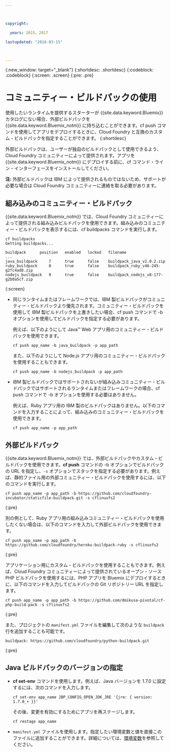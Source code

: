 ```yaml
---



copyright:

  years: 2015，2017

lastupdated: "2016-03-15"



---
```


{:new_window: target="_blank"}
{:shortdesc: .shortdesc}
{:codeblock: .codeblock}
{:screen: .screen}
{:pre: .pre}

# コミュニティー・ビルドパックの使用

使用したいランタイムを提供するスターターが {{site.data.keyword.Bluemix}} カタログにない場合、外部ビルドパックを {{site.data.keyword.Bluemix_notm}} に持ち込むことができます。cf push コマンドを使用してアプリをデプロイするときに、Cloud Foundry と互換のカスタム・ビルドパックを指定することができます。
{:shortdesc}

外部ビルドパックは、ユーザーが独自のビルドパックとして使用できるよう、Cloud Foundry コミュニティーによって提供されます。アプリを {{site.data.keyword.Bluemix_notm}} にデプロイする前に、cf コマンド・ライン・インターフェースをインストールしてください。

**注:** 外部ビルドバックは IBM によって提供されるものではないため、サポートが必要な場合は Cloud Foundry コミュニティーに連絡を取る必要があります。

## 組み込みのコミュニティー・ビルドパック

{{site.data.keyword.Bluemix_notm}} では、Cloud Foundry コミュニティーによって提供される組み込みビルドパックを使用できます。組み込みのコミュニティー・ビルドパックを表示するには、cf buildpacks コマンドを実行します。

```
cf buildpacks
Getting buildpacks...

buildpack      position   enabled   locked   filename
...
java_buildpack     7      true      false    buildpack_java_v2.0.2.zip
ruby_buildpack     8      true      false    buildpack_ruby_v46-245-g2fc4ad8.zip
nodejs_buildpack   9      true      false    buildpack_nodejs_v8-177-g2b0a5cf.zip
```
{:screen}

<ul>

<li>
同じランタイムまたはフレームワークでは、IBM 製ビルドパックがコミュニティー・ビルドパックより優先されます。コミュニティー・ビルドパックを使用して IBM 製ビルドパックを上書きしたい場合、cf push コマンドで -b オプションを使用してビルドパックを指定する必要があります。
<p>例えば、以下のようにして Java™ Web アプリ用のコミュニティー・ビルドパックを使用できます。</p>
<pre class="pre"><code>cf push app_name -b java_buildpack -p app_path</code></pre>
<p>また、以下のようにして Node.js アプリ用のコミュニティー・ビルドパックを使用することもできます。</p>
<pre class="pre"><code>cf push app_name -b nodejs_buildpack -p app_path</code></pre>
</li>

<li>
<p>IBM 製ビルドパックではサポートされないが組み込みコミュニティー・ビルドパックではサポートされるランタイムまたはフレームワークの場合、cf push コマンドで -b オプションを使用する必要はありません。</p><p>例えば、Ruby アプリ用の IBM 製のビルドパックはありません。以下のコマンドを入力することによって、組み込みのコミュニティー・ビルドパックを使用できます。</p>
<pre class="pre"><code>cf push app_name -p app_path</code></pre>
</li>
</ul>

## 外部ビルドパック

{{site.data.keyword.Bluemix_notm}} では、外部ビルドパックやカスタム・ビルドパックを使用できます。**cf push** コマンドの -b オプションでビルドパックの URL を指定し、`-s` オプションでスタックを指定する必要があります。例えば、静的ファイル用の外部コミュニティー・ビルドパックを使用するには、以下のコマンドを実行します。

```
cf push app_name -p app_path -b https://github.com/cloudfoundry-incubator/staticfile-buildpack.git -s cflinuxfs2
```
{:pre}

別の例として、Ruby アプリ用の組み込みコミュニティー・ビルドパックを使用したくない場合は、以下のコマンドを入力して外部ビルドパックを使用できます。

```
cf push app_name -p app_path -b https://github.com/cloudfoundry/heroku-buildpack-ruby -s cflinuxfs2
```
{:pre}

アプリケーション用にカスタム・ビルドパックを使用することもできます。例えば、Cloud Foundry コミュニティーによって提供されているオープン・ソース PHP ビルドパックを使用するには、PHP アプリを Bluemix にデプロイするときに、以下のコマンドを入力してビルドパックの Git リポジトリー URL を指定します。

```
cf push app_name -p app_path -b https://github.com/dmikusa-pivotal/cf-php-build-pack -s cflinuxfs2
```
{:pre}

また、プロジェクトの `manifest.yml` ファイルを編集して次のような `buildpack` 行を追加することも可能です。

```
buildpack: https://github.com/cloudfoundry/python-buildpack.git
```
{:pre}


## Java ビルドパックのバージョンの指定

<ul>
<li>
<strong>cf set-env</strong> コマンドを使用します。例えば、Java バージョンを 1.7.0 に設定するには、次のコマンドを入力します。
<pre class="pre"><code>cf set-env app_name JBP_CONFIG_OPEN_JDK_JRE &apos;{jre: { version: 1.7.0_+ }}&apos;</code></pre>
<p>その後、変更を有効にするためにアプリを再ステージします。</p>
<pre class="pre"><code>cf restage app_name</code></pre>
</li>
<li>
<code>manifest.yml</code> ファイルを使用します。指定したい環境変数と値を直接このファイルに追加することができます。詳細については、<a href="https://docs.cloudfoundry.org/devguide/deploy-apps/manifest.html#env-block">環境変数</a>を参照してください。</li></ul>

